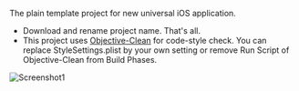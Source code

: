 The plain template project for new universal iOS application.


- Download and rename project name. That's all.
- This project uses [Objective-Clean](http://objclean.com/) for code-style check. You can replace StyleSettings.plist by your own setting or remove Run Script of Objective-Clean from Build Phases.


![Screenshot1](https://dl.dropboxusercontent.com/u/339699/github/iOS_PLAIN.png)
